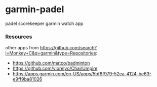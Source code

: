 # garmin-padel
padel scorekeeper garmin watch app


### Resources

other apps from https://github.com/search?l=Monkey+C&q=garmin&type=Repositories:

* https://github.com/matco/badminton
* https://github.com/viorelyo/ChairUmpire
* https://apps.garmin.com/en-US/apps/5bf8f979-52ea-4124-be63-e9ff9ba81026
